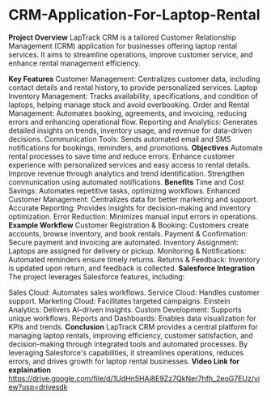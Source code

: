 # CRM-Application-For-Laptop-Rental 

**Project Overview**
LapTrack CRM is a tailored Customer Relationship Management (CRM) application for businesses offering laptop rental services. It aims to streamline operations, improve customer service, and enhance rental management efficiency.

**Key Features**
Customer Management: Centralizes customer data, including contact details and rental history, to provide personalized services.
Laptop Inventory Management: Tracks availability, specifications, and condition of laptops, helping manage stock and avoid overbooking.
Order and Rental Management: Automates booking, agreements, and invoicing, reducing errors and enhancing operational flow.
Reporting and Analytics: Generates detailed insights on trends, inventory usage, and revenue for data-driven decisions.
Communication Tools: Sends automated email and SMS notifications for bookings, reminders, and promotions.
**Objectives**
Automate rental processes to save time and reduce errors.
Enhance customer experience with personalized services and easy access to rental details.
Improve revenue through analytics and trend identification.
Strengthen communication using automated notifications.
**Benefits**
Time and Cost Savings: Automates repetitive tasks, optimizing workflows.
Enhanced Customer Management: Centralizes data for better marketing and support.
Accurate Reporting: Provides insights for decision-making and inventory optimization.
Error Reduction: Minimizes manual input errors in operations.
**Example Workflow**
Customer Registration & Booking: Customers create accounts, browse inventory, and book rentals.
Payment & Confirmation: Secure payment and invoicing are automated.
Inventory Assignment: Laptops are assigned for delivery or pickup.
Monitoring & Notifications: Automated reminders ensure timely returns.
Returns & Feedback: Inventory is updated upon return, and feedback is collected.
**Salesforce Integration**
The project leverages Salesforce features, including:

Sales Cloud: Automates sales workflows.
Service Cloud: Handles customer support.
Marketing Cloud: Facilitates targeted campaigns.
Einstein Analytics: Delivers AI-driven insights.
Custom Development: Supports unique workflows.
Reports and Dashboards: Enables data visualization for KPIs and trends.
**Conclusion**
LapTrack CRM provides a central platform for managing laptop rentals, improving efficiency, customer satisfaction, and decision-making through integrated tools and automated processes. By leveraging Salesforce's capabilities, it streamlines operations, reduces errors, and drives growth for laptop rental businesses. 
**Video Link for explaination**
https://drive.google.com/file/d/1UdHn5HAj8E9Zz7QkNer7hfh_2eoG7EUz/view?usp=drivesdk
